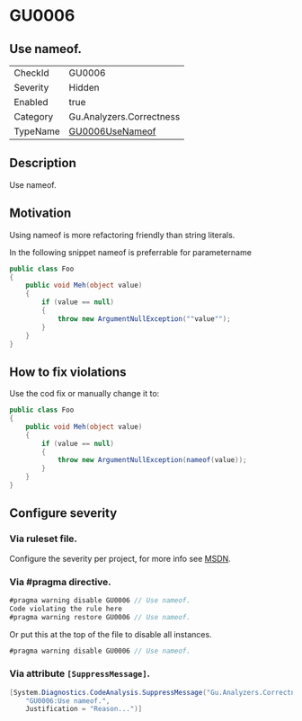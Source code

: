 # GU0006
## Use nameof.

<!-- start generated table -->
<table>
<tr>
  <td>CheckId</td>
  <td>GU0006</td>
</tr>
<tr>
  <td>Severity</td>
  <td>Hidden</td>
</tr>
<tr>
  <td>Enabled</td>
  <td>true</td>
</tr>
<tr>
  <td>Category</td>
  <td>Gu.Analyzers.Correctness</td>
</tr>
<tr>
  <td>TypeName</td>
  <td><a href="https://github.com/GuOrg/Gu.Analyzers/blob/master/Gu.Analyzers/GU0006UseNameof.cs">GU0006UseNameof</a></td>
</tr>
</table>
<!-- end generated table -->

## Description

Use nameof.

## Motivation

Using nameof is more refactoring friendly than string literals.

In the following snippet nameof is preferrable for parametername

```C#
public class Foo
{
    public void Meh(object value)
    {
        if (value == null)
        {
            throw new ArgumentNullException(""value"");
        }
    }
}
```

## How to fix violations

Use the cod fix or manually change it to:

```C#
public class Foo
{
    public void Meh(object value)
    {
        if (value == null)
        {
            throw new ArgumentNullException(nameof(value));
        }
    }
}
```

<!-- start generated config severity -->
## Configure severity

### Via ruleset file.

Configure the severity per project, for more info see [MSDN](https://msdn.microsoft.com/en-us/library/dd264949.aspx).

### Via #pragma directive.
```C#
#pragma warning disable GU0006 // Use nameof.
Code violating the rule here
#pragma warning restore GU0006 // Use nameof.
```

Or put this at the top of the file to disable all instances.
```C#
#pragma warning disable GU0006 // Use nameof.
```

### Via attribute `[SuppressMessage]`.

```C#
[System.Diagnostics.CodeAnalysis.SuppressMessage("Gu.Analyzers.Correctness", 
    "GU0006:Use nameof.", 
    Justification = "Reason...")]
```
<!-- end generated config severity -->
